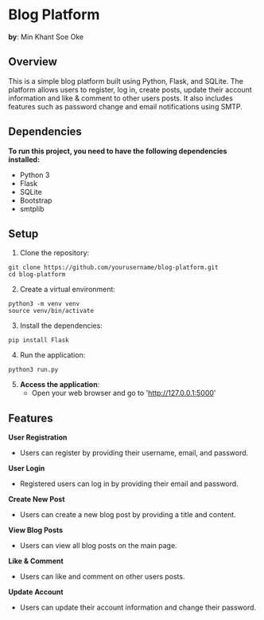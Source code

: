 # Blog Platform

**by**: Min Khant Soe Oke

## Overview

This is a simple blog platform built using Python, Flask, and SQLite. The platform allows users to register, log in, create posts, update their account information and like & comment to other users posts. It also includes features such as password change and email notifications using SMTP.

## Dependencies

**To run this project, you need to have the following dependencies installed:**

* Python 3
* Flask
* SQLite
* Bootstrap
* smtplib

## Setup

1. Clone the repository:
```
git clone https://github.com/yourusername/blog-platform.git
cd blog-platform
```

2. Create a virtual environment:
```
python3 -m venv venv
source venv/bin/activate
```

3. Install the dependencies:
```
pip install Flask
```

4. Run the application:
```
python3 run.py
```

5. **Access the application**:
   - Open your web browser and go to 'http://127.0.0.1:5000'

## Features

**User Registration**
- Users can register by providing their username, email, and password.

**User Login**
- Registered users can log in by providing their email and password.

**Create New Post**
- Users can create a new blog post by providing a title and content.

**View Blog Posts**
- Users can view all blog posts on the main page.

**Like & Comment**
- Users can like and comment on other users posts.

**Update Account**
- Users can update their account information and change their password.
